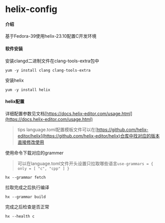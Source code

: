 # helix-config

#### 介绍
基于Fedora-39使用helix-23.10配置C开发环境

#### 软件安装

安装clangd二进制文件在clang-tools-extra包中

`yum -y install clang clang-tools-extra`

安装helix

`yum -y install helix`

#### helix配置

详细配置参数见文档[https://docs.helix-editor.com/usage.html](https://docs.helix-editor.com/usage.html)

> tips language.toml配置模板文件可以在[https://github.com/helix-editor/helix](https://github.com/helix-editor/helix)仓库中找对应的版本直接修改使用

使用命令下载对应的grammer

> 可以在language.toml文件开头设置只拉取哪些语言`use-grammars = { only = [ "c", "cpp" ] }`

`hx --grammar fetch`

拉取完成之后执行编译

`hx --grammar build`

完成之后检查是否正常

`hx --health c`
